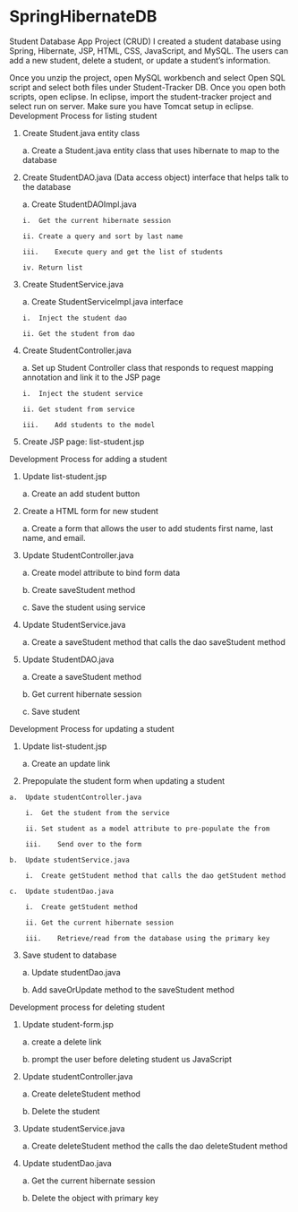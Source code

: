 # SpringHibernateDB
Student Database App Project (CRUD)
I created a student database using Spring, Hibernate, JSP, HTML, CSS, JavaScript, and MySQL. The users can add a new student, delete a student, or update a student’s information.

Once you unzip the project, open MySQL workbench and select Open SQL script and select both files under Student-Tracker DB. Once you open both scripts, open eclipse. In eclipse, import the student-tracker project and select run on server. Make sure you have Tomcat setup in eclipse. 
Development Process for listing student

1.	Create Student.java entity class

    a.	Create a Student.java entity class that uses hibernate to map to the database
    
2.	Create StudentDAO.java (Data access object) interface that helps talk to the database 

    a.	Create StudentDAOImpl.java

        i.	Get the current hibernate session

        ii.	Create a query and sort by last name 

        iii.	Execute query and get the list of students

        iv.	Return list

3.	Create StudentService.java

    a.	Create StudentServiceImpl.java interface

        i.	Inject the student dao

        ii.	Get the student from dao

4.	Create StudentController.java

    a.	Set up Student Controller class that responds to request mapping annotation and link it to the JSP page

        i.	Inject the student service

        ii.	Get student from service

        iii.	Add students to the model

5.	Create JSP page: list-student.jsp

Development Process for adding a student

1.	Update list-student.jsp

    a.	Create an add student button

2.	Create a HTML form for new student

    a.	Create a form that allows the user to add students first name, last name, and email.
    
3.	Update StudentController.java

    a.	Create model attribute to bind form data

    b.	Create saveStudent method 

    c.	Save the student using service

4.	Update StudentService.java

    a.	Create a saveStudent method that calls the dao saveStudent method

5.	Update StudentDAO.java

    a.	Create a saveStudent method

    b.	Get current hibernate session

    c.	Save student

Development Process for updating a student

1.	Update list-student.jsp

    a.	Create an update link

2.	 Prepopulate the student form when updating a student

    a.	Update studentController.java

        i.	Get the student from the service

        ii.	Set student as a model attribute to pre-populate the from

        iii.	Send over to the form

    b.	Update studentService.java

        i.	Create getStudent method that calls the dao getStudent method

    c.	Update studentDao.java

        i.	Create getStudent method
        
        ii.	Get the current hibernate session

        iii.	Retrieve/read from the database using the primary key

3.	Save student to database

    a.	Update studentDao.java

    b.	Add saveOrUpdate method to the saveStudent method

Development process for deleting student

1.	Update student-form.jsp

    a.	create a delete link

    b.	prompt the user before deleting student us JavaScript 

2.	Update studentController.java

    a.	Create deleteStudent method

    b.	Delete the student

3.	Update studentService.java

    a.	Create deleteStudent method the calls the dao deleteStudent method
    
4.	Update studentDao.java

    a.	Get the current hibernate session 

    b.	Delete the object with primary key
